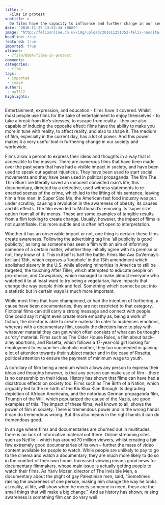 ```yaml
---
title: >
  Films in protest
subtitle: >
  Do films have the capacity to influence and further change in our society and worldwide? From films like Cowspiracy to the infamous Triumph of the Will, history answers the question with a resounding, ‘yes’.
date: "2016-11-25 13:52:34 +0000"
image: "http://felixonline.co.uk/img/upload/201611251352-felix-nascita-di-una-nazione-the-birth-of-a-nation-1915-david-wark-griffith-01.jpg"
headline: true
featured: true
imported: true
aliases:
 - /film/6504/films-in-protest
comments:
categories:
 - film
tags:
 - imported
 - image
authors:
 - ma7512
highlights:
---
```


Entertainment, expression, and education - films have it covered. Whilst most people use films for the sake of entertainment to enjoy themselves - to take a break from life’s stresses, to escape from reality - they are also capable of inducing the opposite effect: films have the ability to make you more in tune with reality, to affect reality, and also to shape it. The medium of film, especially in the current day, has a lot of power. And this power makes it a very useful tool in furthering change in our society and worldwide.

Films allow a person to express their ideas and thoughts in a way that is accessible to the masses. There are numerous films that have been made over the past years that have had a visible impact in society, and have been used to speak out against injustices. They have been used to start social movements and they have been used in political propaganda. The film The Thin Blue Line literally saved an innocent convicted man’s life; this documentary, directed by a detective, used witness statements to re-enacted scenes of the crime, which led to the lifting of his sentence, leaving him a free man. In Super Size Me, the American fast food industry was put under scrutiny, causing a revolution in the awareness of obesity, its causes and its effects. The film even led to McDonald’s removing its ‘super size’ option from all of its menus. These are some examples of tangible results from a film looking to create change. Usually, however, the impact of films is not quantifiable. It is more subtle and is often left open to interpretation.

Whether it has an observable impact or not, one thing is certain: these films create awareness. Following the advertising tag line ‘all publicity is good publicity’, as long as someone has seen a film with an aim of informing someone of a certain matter, whether they initially agree with its premise or not, they know of it. This in itself is half the battle. Films like Ava DuVernay’s brilliant 13th, which exposes a ‘loophole’ in the 13th amendment which abolished slavery in the U.S. while allowing minorities in America to still be targeted, the touching After Tiller, which attempted to educate people on pro-choice, and Cowspiracy, which managed to make almost everyone who watched it to at least want to try being a vegetarian, have impacts that change the way people think and feel. Something which cannot be put into a statistic but in certain ways is much more important.

While most films that have championed, or had the intention of furthering, a cause have been documentaries, they are not restricted to that category. Fictional films can still carry a strong message and connect with people. One could say it might even create more empathy as, being a work of fiction, the director is able to create material to cater to audiences emotions, whereas with a documentary film, usually the directors have to play with whatever material they can get which often consists of what can be thought as ‘dry’ material. Films such as The Cider House Rules, a film about back-alley abortions, and Rosetta, which follows a 17-year-old girl looking for employment to escape her alcoholic mother, they too succeeded in gaining a lot of attention towards their subject matter and in the case of Rosetta, political attention to ensure the payment of minimum wage to youth.

A corollary of film being a medium which allows any person to express their ideas and thoughts however, is that any person can make use of film – there is no censorship on their ideas. History has shown that films can have had a disastrous effects on society too. Films such as The Birth of a Nation, which arguably led to the re-birth of the Klu Klux Klan through its degrading depiction of African Americans, and the notorious German propaganda film, Triumph of the Will, which popularized the cause of the Nazis, are good examples of this. The impact of these films, well known to all, shows the power of film in society. There is tremendous power and in the wrong hands it can do tremendous wrong. But this also means in the right hands it can do tremendous good.

In an age where films and documentaries are churned out in multitudes, there is no lack of informative material out there. Online streaming sites such as Netflix – which has around 70 million viewers, whilst creating a fair few extremely good documentaries of its own – further the mass of video content available for people to watch. While people are unlikely to pay to go to the cinema and watch a documentary, they are much more likely to do so in the comfort of their own home. Increased viewing means good news for documentary filmmakers, whose main issue is actually getting people to watch their films. As Yariv Mozer, director of The Invisible Men, a documentary about the plight of gay Palestinian men, said, “Sometimes raising the awareness of one person, making him change the way he looks at reality, at life, will show when he meets someone in need, these are the small things that will make a big change’’. And as history has shown, raising awareness is something film can do very well.
